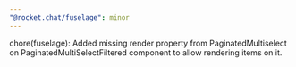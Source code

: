 ```yaml
---
"@rocket.chat/fuselage": minor
---
```


chore(fuselage): Added missing render property from PaginatedMultiselect on PaginatedMultiSelectFiltered component to allow rendering items on it. 

